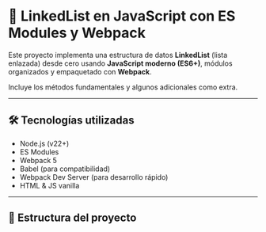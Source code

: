 # 🧠 LinkedList en JavaScript con ES Modules y Webpack

Este proyecto implementa una estructura de datos **LinkedList** (lista enlazada) desde cero usando **JavaScript moderno (ES6+)**, módulos organizados y empaquetado con **Webpack**.

Incluye los métodos fundamentales y algunos adicionales como extra.

---

## 🛠️ Tecnologías utilizadas

- Node.js (v22+)
- ES Modules
- Webpack 5
- Babel (para compatibilidad)
- Webpack Dev Server (para desarrollo rápido)
- HTML & JS vanilla

---

## 📁 Estructura del proyecto
